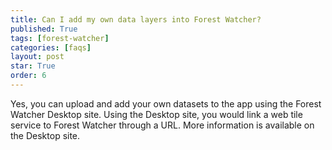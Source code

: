 ```yaml
---
title: Can I add my own data layers into Forest Watcher?
published: True
tags: [forest-watcher]
categories: [faqs]
layout: post
star: True
order: 6
---
```

<div class="content">
	<p>Yes, you can upload and add your own datasets to the app using the Forest Watcher Desktop site. Using the Desktop site, you would link a web tile service to Forest Watcher through a URL. More information is available on the Desktop site.</p>
</div>
